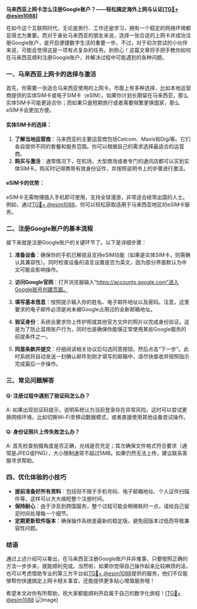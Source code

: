 **马来西亚上网卡怎么注册Google账户？——轻松搞定海外上网与认证[[TG💪+ @esim1088](https://t.me/s/esim1088)]**

在如今这个互联网时代，无论是旅行、工作还是学习，拥有一个稳定的网络环境都显得尤为重要。而对于身处马来西亚的朋友来说，选择一张合适的上网卡并成功注册Google账户，是开启便捷数字生活的重要一步。不过，对于初次尝试的小伙伴来说，可能会觉得这是一项有点复杂的任务。别担心！这篇文章将手把手教你如何在马来西亚顺利注册Google账户，并解决过程中可能遇到的各种问题。

### 一、马来西亚上网卡的选择与激活

首先，你需要一张适合马来西亚使用的上网卡。市面上有多种选择，比如本地运营商提供的实体SIM卡或电子SIM卡（eSIM）。如果你计划长期留在马来西亚，那么实体SIM卡可能更适合你；而如果只是短期旅行或者需要频繁更换国家，那么eSIM卡会更加方便。

#### 实体SIM卡的选择：
1. **了解当地运营商**：马来西亚的主要运营商包括Celcom、Maxis和Digi等。它们各自提供不同的套餐和服务范围。你可以根据自己的需求选择最适合的运营商。
2. **购买与激活**：通常情况下，在机场、大型商场或者专门的通讯店都可以买到实体SIM卡。购买时记得携带有效身份证件，并按照说明书上的步骤进行激活。

#### eSIM卡的优势：
eSIM卡无需物理插入手机即可使用，支持全球漫游，非常适合经常出国的人士。例如，通过[TG💪+ @esim1088](https://t.me/s/esim1088)，你可以轻松获取适用于马来西亚地区的eSIM卡服务。

### 二、注册Google账户的基本流程

接下来就是注册Google账户的关键环节了。以下是详细步骤：

1. **准备设备**：确保你的手机已解锁且支持eSIM功能（如果是实体SIM卡，则需确认其兼容性）。同时检查设备的语言设置是否为英文，因为部分界面默认为中文可能会影响操作。
   
2. **访问Google官网**：打开浏览器输入“https://accounts.google.com”进入Google账号创建页面。

3. **填写基本信息**：按照提示输入你的姓名、电子邮件地址以及密码。注意，这里要求的电子邮件必须是尚未被Google占用过的全新邮箱地址。

4. **验证身份**：系统会要求你上传护照或其他官方文件的照片以完成身份验证。这是为了防止滥用账户行为，同时也是确保你能够正常使用某些Google服务的前提条件之一。

5. **同意条款并提交**：仔细阅读相关协议后勾选同意按钮，然后点击“下一步”。此时系统将自动发送一封确认邮件到刚才填写的邮箱中，请尽快查收并按照指示完成最后一步操作。

### 三、常见问题解答

#### Q: 注册过程中遇到了验证码怎么办？
A: 如果出现验证码提示，说明系统认为当前登录存在异常风险。这时可以尝试更换网络环境，比如切换Wi-Fi至移动数据模式，或者直接使用其他设备尝试操作。

#### Q: 身份证照片上传失败怎么办？
A: 首先检查拍摄角度是否正确，光线是否充足；其次确保文件格式符合要求（通常是JPEG或PNG），大小限制通常不超过5MB。如果仍然无法上传，建议联系客服寻求帮助。

### 四、优化体验的小技巧

- **提前准备好所有资料**：包括但不限于手机号码、电子邮箱地址、个人证件扫描件等。这样可以大大缩短整个注册时间。
- **保持耐心**：由于涉及到跨国服务，整个过程可能会稍微耗时一点，请给自己留足时间处理每一个细节。
- **定期更新软件版本**：确保操作系统是最新的稳定版，避免因版本过低而导致兼容性问题。

### 结语

通过上述介绍可以看出，在马来西亚注册Google账户并非难事，只要按照正确的方法一步步来，就能顺利完成。当然啦，如果你觉得自己操作起来比较麻烦的话，也可以考虑借助专业的第三方平台如[TG💪+ @esim1088](https://t.me/s/esim1088)提供的服务，他们不仅能够帮你快速搞定上网卡相关事宜，还能提供更多贴心增值服务哦！

希望本文对你有所帮助，祝大家都能顺利开启属于自己的数字化旅程！[[TG💪+ @esim1088](https://t.me/s/esim1088) ![Image](https://i.postimg.cc/4NQfJmqS/Snipaste-2025-05-13-00-14-12.png)]
